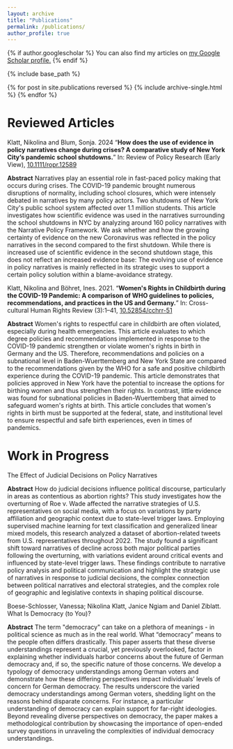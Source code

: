 ```yaml
---
layout: archive
title: "Publications"
permalink: /publications/
author_profile: true
---
```


{% if author.googlescholar %}
  You can also find my articles on <u><a href="{{author.googlescholar}}">my Google Scholar profile</a>.</u>
{% endif %}

{% include base_path %}

{% for post in site.publications reversed %}
  {% include archive-single.html %}
{% endfor %}


Reviewed Articles
=====

Klatt, Nikolina and Blum, Sonja. 2024 “**How does the use of evidence in policy narratives change during crises? A comparative study of New York City’s pandemic school shutdowns.**” In: Review of Policy Research (Early View), [10.1111/ropr.12589](https://doi.org/10.1111/ropr.12589) 

**Abstract**
Narratives play an essential role in fast-paced policy making that occurs during crises. The COVID-19 pandemic brought numerous disruptions of normality, including school closures, which were intensely debated in narratives by many policy actors. Two shutdowns of New York City's public school system affected over 1.1 million students. This article investigates how scientific evidence was used in the narratives surrounding the school shutdowns in NYC by analyzing around 160 policy narratives with the Narrative Policy Framework. We ask whether and how the growing certainty of evidence on the new Coronavirus was reflected in the policy narratives in the second compared to the first shutdown. While there is increased use of scientific evidence in the second shutdown stage, this does not reflect an increased evidence base: The evolving use of evidence in policy narratives is mainly reflected in its strategic uses to support a certain policy solution within a blame-avoidance strategy.

Klatt, Nikolina and Böhret, Ines. 2021. “**Women's Rights in Childbirth during the COVID-19 Pandemic: A comparison of WHO guidelines to policies, recommendations, and practices in the US and Germany.**” In: Cross-cultural Human Rights Review (3):1–41, [10.52854/cchrr-51](https://cchrr-journal.org/articles/10.52854/cchrr.51)

**Abstract**
Women's rights to respectful care in childbirth are often violated, especially during health emergencies. This article evaluates to which degree policies and recommendations implemented in response to the COVID-19 pandemic strengthen or violate women's rights in birth in Germany and the US. Therefore, recommendations and policies on a subnational level in Baden-Wuerttemberg and New York State are compared to the recommendations given by the WHO for a safe and positive childbirth experience during the COVID-19 pandemic. This article demonstrates that policies approved in New York have the potential to increase the options for birthing women and thus strengthen their rights. In contrast, little evidence was found for subnational policies in Baden-Wuerttemberg that aimed to safeguard women's rights at birth. This article concludes that women's rights in birth must be supported at the federal, state, and institutional level to ensure respectful and safe birth experiences, even in times of pandemics.

Work in Progress
======

The Effect of Judicial Decisions on Policy Narratives

**Abstract**
How do judicial decisions influence political discourse, particularly in areas as contentious as abortion rights? This study investigates how the overturning of Roe v. Wade affected the narrative strategies of U.S. representatives on social media, with a focus on variations by party affiliation and geographic context due to state-level trigger laws. Employing supervised machine learning for text classification and generalized linear mixed models, this research analyzed a dataset of abortion-related tweets from U.S. representatives throughout 2022. The study found a significant shift toward narratives of decline across both major political parties following the overturning, with variations evident around critical events and influenced by state-level trigger laws. These findings contribute to narrative policy analysis and political communication and highlight the strategic use of narratives in response to judicial decisions, the complex connection between political narratives and electoral strategies, and the complex role of geographic and legislative contexts in shaping political discourse.

Boese-Schlosser, Vanessa; Nikolina Klatt, Janice Ngiam and Daniel Ziblatt. What Is Democracy (to You)? 

**Abstract**
The term "democracy" can take on a plethora of meanings - in political science as much as in the real world. What “democracy” means to the people often differs drastically. This paper asserts that these diverse understandings represent a crucial, yet previously overlooked, factor in explaining whether individuals harbor concerns about the future of German democracy and, if so, the specific nature of those concerns. We develop a typology of democracy understandings among German voters and demonstrate how these differing perspectives impact individuals’ levels of concern for German democracy. The results underscore the varied democracy understandings among German voters, shedding light on the reasons behind disparate concerns. For instance, a particular understanding of democracy can explain support for far-right ideologies. Beyond revealing diverse perspectives on democracy, the paper makes a methodological contribution by showcasing the importance of open-ended survey questions in unraveling the complexities of individual democracy understandings.


